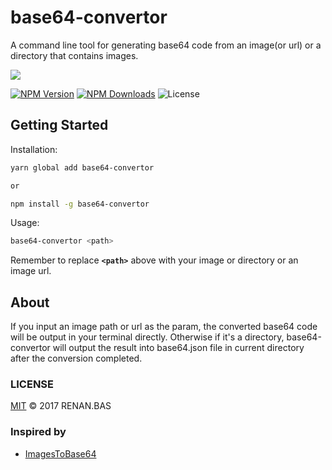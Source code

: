 # base64-convertor
A command line tool for generating base64 code from an image(or url) or a directory that contains images.

![](https://tva4.sinaimg.cn/large/c27dfab0gy1h11bv2ru0jg20dc0b7b2b.gif)
 
[![NPM Version][npm-image]][npm-url]
[![NPM Downloads][downloads-image]][downloads-url]
<img src="https://img.shields.io/npm/l/base64-convertor.svg" alt="License">

[npm-image]: https://img.shields.io/npm/v/base64-convertor.svg
[npm-url]: https://npmjs.org/package/base64-convertor
[downloads-image]: https://img.shields.io/npm/dm/base64-convertor.svg
[downloads-url]: https://npmjs.org/package/base64-convertor

## Getting Started
Installation:
```bash
yarn global add base64-convertor

or

npm install -g base64-convertor
```
Usage:
```bash
base64-convertor <path>
```
Remember to replace **`<path>`** above with your image or directory or an image url.

## About
If you input an image path or url as the param, the converted base64 code will be output in your terminal directly. Otherwise if it's a directory, base64-convertor will output the result into base64.json file in current directory after the conversion completed.

### LICENSE
[MIT](https://opensource.org/licenses/MIT) © 2017 RENAN.BAS

### Inspired by
- [ImagesToBase64](https://github.com/renanbastos93/image-to-base64)
